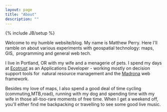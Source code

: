 ```yaml
---
layout: page
title: "About"
description: ""
---
```

{% include JB/setup %}

<p>
Welcome to my humble website/blog. My name is Matthew Perry. Here I'll ramble on about various experiments with geospatial technology: maps, GIS,  programming and general web tech.
</p>
<p>
I live in Portland, OR with my wife and a menagerie of pets. I spend my days at <a href="http://www.ecotrust.org/">Ecotrust</a> as an Applications Developer - working mostly on decision support tools for  natural resource management and the <a href="http://github.com/ecotrust/madrona">Madrona</a> web framework.
</p>
<p>
Besides my love of maps, I also spend a good deal of time cycling (commuting,MTB,road), running with my dog and spending time with my wife in those all-too-rare moments of free time. When I get a weekend off, you'll either find me backpacking or travelling to see some good live music.
</p>
